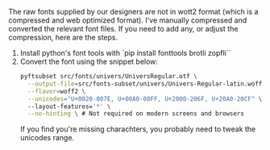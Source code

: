 The raw fonts supplied by our designers are not in wott2 format (which is a compressed and web optimized format).
I've manually compressed and converted the relevant font files. If you need to add any, or adjust the compression, here are the steps.

1. Install python's font tools with `pip install fonttools brotli zopfli``
2. Convert the font using the snippet below:
    ``` bash
    pyftsubset src/fonts/univers/UniversRegular.otf \
      --output-file=src/fonts-subset/univers/Univers-Regular-latin.woff2 \
      --flavor=woff2 \
      --unicodes="U+0020-007E, U+00A0-00FF, U+2000-206F, U+20A0-20CF" \ # Covers basic latin, basic accents, wider punctuation, and currency symbols
      --layout-features='*' \
      --no-hinting \ # Not required on modern screens and browsers
    ```
    If you find you're missing charachters, you probably need to tweak the unicodes range.